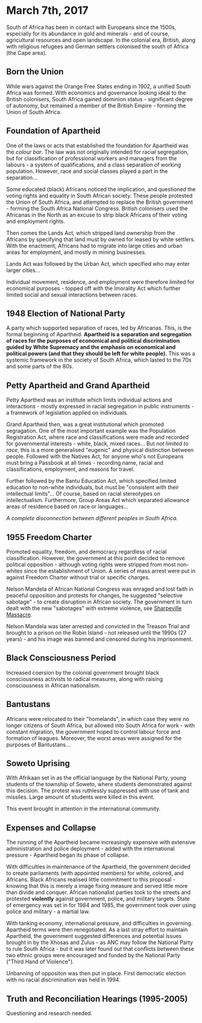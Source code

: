 March 7th, 2017
===============

South of Africa has been in contact with Europeans since the 1500s, especially for its abundance in gold and minerals - and of course, agricultural resources and open landscape. In the colonial era, British, along with religious refugees and German settlers colonised the south of Africa (the Cape area).

Born the Union
--------------

While wars against the Orange Free States ending in 1902, a unified South Africa was formed. With economics and governance looking ideal to the British colonisers, South Africa gained dominion status - significant degree of autonomy, but remained a member of the British Empire - forming the Union of South Africa.

Foundation of Apartheid
-----------------------

One of the laws or acts that established the foundation for Apartheid was the *colour bar*. The law was not originally intended for racial segregation, but for classification of professional workers and managers from the labours - a system of qualifications, and a class separation of working population. However, race and social classes played a part in the separation...

Some educated (black) Africans noticed the implication, and questioned the voting rights and equality in South African society. These people protested the Union of South Africa, and attempted to replace the British government - forming the South Africa National Congress. British colonisers used the Africanas in the North as an excuse to strip black Africans of their voting and employment rights.

Then comes the Lands Act, which stripped land ownership from the Africans by specifying that land must by owned for leased by white settlers. With the enactment, Africans had to migrate into large cities and urban areas for employment, and mostly in mining businesses.

Lands Act was followed by the Urban Act, which specified who may enter larger cities...

Individual movement, residence, and employment were therefore limited for economical purposes - topped off with the Imorality Act which further limited social and sexual interactions between races.

1948 Election of National Party
-------------------------------

A party which supported separation of races, led by Africanas. This, is the formal beginning of Apartheid. **Apartheid is a separation and segregation of races for the purposes of economical and political discrimination guided by White Supremacy and the emphasis on economical and political powers (and that they should be left for white people).** This was a systemic framework in the society of South Africa, which lasted to the 70s and some parts of the 80s.

Petty Apartheid and Grand Apartheid
-----------------------------------

Petty Apartheid was an institute which limits individual actions and interactions - mostly expressed in racial segregation in public instruments - a framework of legislation applied on individuals.

Grand Apartheid then, was a great institutional which promoted segragation. One of the most important example was the Population Registration Act, where race and classifications were made and recorded for governmental interests - white, black, mixed races... But *not limited to race*, this is a more generalised "eugenic" and physical distinction between people. Followed with the Natives Act, for anyone who's not Europeans must bring a Passbook at all times - recording name, racial and classifications, employment, and reasons for travel.

Further followed by the Bantu Education Act, which specified limited education to non-white individuals, but must be "consistent with their intellectual limits"... Of course, based on racial stereotypes on intellectualism. Furthermore, Group Areas Act which separated allowance areas of residence based on race or languages...

*A complete disconnection between different peoples in South Africa.*

1955 Freedom Charter
--------------------

Promoted equality, freedom, and democracy regardless of racial classification. However, the government at this point decided to remove political opposition - although voting rights were stripped from most non-whites since the establishment of Union. A series of mass arrest were put in against Freedom Charter without trial or specific charges.

Nelson Mandela of African National Congress was enraged and lost faith in peaceful opposition and protests for changes, he suggested "selective sabotage" - to create disruption in African society. The government in turn dealt with the new "sabotages" with extreme violence, see [Sharpeville Massacre](https://en.wikipedia.org/wiki/Sharpeville_massacre).

Nelson Mandela was later arrested and convicted in the Treason Trial and brought to a prison on the Robin Island - not released until the 1990s (27 years) - and his image was banned and censored during his imprisonment.

Black Consciousness Period
--------------------------

Increased coersion by the colonial government brought black consciousness activists to radical measures, along with raising consciousness in African nationalism.

Bantustans
----------

Africans were relocated to their "homelands", in which case they were no longer citizens of South Africa, but allowed into South Africa for work - with constant migration, the government hoped to control labour force and formation of leagues. Moreover, the worst areas were assigned for the purposes of Bantustans...

Soweto Uprising
---------------

With Afrikaan set in as the official language by the National Party, young students of the township of Soweto, where students demonstrated against this decision. The protest was ruthlessly suppressed with use of tank and missiles. Large amount of students were killed in this event.

This event brought in attention in the international community.

Expenses and Collapse
---------------------

The running of the Apartheid became increasingly expensive with extensive administration and police deployment - added with the international pressure - Apartheid began its phase of collapse.

With difficulties in maintenance of the Apartheid, the government decided to create parliaments (with appointed members) for white, colored, and Africans. Black Africans realised little commitment to this proposal - knowing that this is merely a image fixing measure and served little more than divide and conquer. African nationalist parties took to the streets and protested **violently** against government, police, and military targets. State of emergency was set in for 1984 and 1985, the government took over using police and military - a martial law.

With tanking economy, international pressure, and difficulties in governing. Apartheid terms were then renegotiated. As a last stray effort to maintain Apartheid, the government suggested differences and potential issues brought in by the Xhosas and Zulus - as ANC may follow the National Party to rule South Africa - but it was later found out that conflicts between these two ethnic groups were encouraged and funded by the National Party ("Third Hand of Violence").

Unbanning of oppositon was then put in place. First democratic election with no racial discrimination was held in 1994.

Truth and Reconciliation Hearings (1995-2005)
---------------------------------------------

Questioning and research needed.
